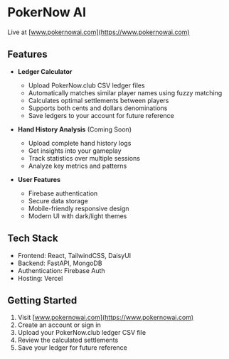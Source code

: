 # PokerNow AI

Live at [www.pokernowai.com](https://www.pokernowai.com)

## Features

- **Ledger Calculator**
  - Upload PokerNow.club CSV ledger files
  - Automatically matches similar player names using fuzzy matching
  - Calculates optimal settlements between players
  - Supports both cents and dollars denominations
  - Save ledgers to your account for future reference

- **Hand History Analysis** (Coming Soon)
  - Upload complete hand history logs
  - Get insights into your gameplay
  - Track statistics over multiple sessions
  - Analyze key metrics and patterns

- **User Features**
  - Firebase authentication
  - Secure data storage
  - Mobile-friendly responsive design
  - Modern UI with dark/light themes

## Tech Stack

- Frontend: React, TailwindCSS, DaisyUI
- Backend: FastAPI, MongoDB
- Authentication: Firebase Auth
- Hosting: Vercel

## Getting Started

1. Visit [www.pokernowai.com](https://www.pokernowai.com)
2. Create an account or sign in
3. Upload your PokerNow.club ledger CSV file
4. Review the calculated settlements
5. Save your ledger for future reference